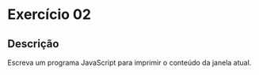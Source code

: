 # Exercício 02

## Descrição

Escreva um programa JavaScript para imprimir o conteúdo da janela atual.
